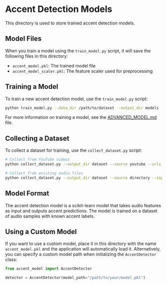 # Accent Detection Models

This directory is used to store trained accent detection models.

## Model Files

When you train a model using the `train_model.py` script, it will save the following files in this directory:

- `accent_model.pkl`: The trained model file
- `accent_model_scaler.pkl`: The feature scaler used for preprocessing

## Training a Model

To train a new accent detection model, use the `train_model.py` script:

```bash
python train_model.py --data_dir /path/to/dataset --output_dir models
```

For more information on training a model, see the [ADVANCED_MODEL.md](../ADVANCED_MODEL.md) file.

## Collecting a Dataset

To collect a dataset for training, use the `collect_dataset.py` script:

```bash
# Collect from YouTube videos
python collect_dataset.py --output_dir dataset --source youtube --urls urls.txt --accent american

# Collect from existing audio files
python collect_dataset.py --output_dir dataset --source directory --input_dir /path/to/audio --accent british
```

## Model Format

The accent detection model is a scikit-learn model that takes audio features as input and outputs accent predictions. The model is trained on a dataset of audio samples with known accent labels.

## Using a Custom Model

If you want to use a custom model, place it in this directory with the name `accent_model.pkl` and the application will automatically load it. Alternatively, you can specify a custom model path when initializing the `AccentDetector` class:

```python
from accent_model import AccentDetector

detector = AccentDetector(model_path="/path/to/your/model.pkl")
```

